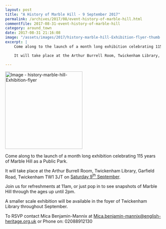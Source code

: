 ```yaml
---
layout: post
title: "A History of Marble Hill - 9 September 2017"
permalink: /archives/2017/08/event-history-of-marble-hill.html
commentfile: 2017-08-31-event-history-of-marble-hill
category: around_town
date: 2017-08-31 21:16:08
image: "/assets/images/2017/history-marble-hill-Exhibition-flyer-thumb.jpg"
excerpt: |
    Come along to the launch of a month long exhibition celebrating 115 years of Marble Hill as a Public Park.

    It will take place at the Arthur Burrell Room, Twickenham Library, Garfield Road, Twickenham TW1 3JT on Saturday 9<sup>th</sup> September.

---
```


<a href="/assets/images/2017/history-marble-hill-Exhibition-flyer.jpg" title="Click for a larger image"><img src="/assets/images/2017/history-marble-hill-Exhibition-flyer-thumb.jpg" width="250" alt="Image - history-marble-hill-Exhibition-flyer"  class="photo right"/></a>

Come along to the launch of a month long exhibition celebrating 115 years of Marble Hill as a Public Park.

It will take place at the Arthur Burrell Room, Twickenham Library, Garfield Road, Twickenham TW1 3JT on [Saturday 9<sup>th</sup> September](/event/event/200705146267).

Join us for refreshments at 11am, or just pop in to see snapshots of Marble Hill through the ages up until 2pm.

A smaller scale exhibition will be available in the foyer of Twickenham Library throughout September.

To RSVP contact Mica Benjamin-Mannix at <Mica.benjamin-mannix@english-heritage.org.uk> or Phone on: 02088912130
